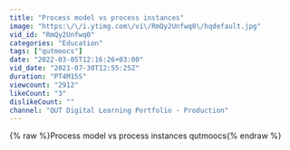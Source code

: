 ```yaml
---
title: "Process model vs process instances"
image: "https:\/\/i.ytimg.com\/vi\/RmQy2Unfwq0\/hqdefault.jpg"
vid_id: "RmQy2Unfwq0"
categories: "Education"
tags: ["qutmoocs"]
date: "2022-03-05T12:16:26+03:00"
vid_date: "2021-07-30T12:55:25Z"
duration: "PT4M15S"
viewcount: "2912"
likeCount: "3"
dislikeCount: ""
channel: "QUT Digital Learning Portfolio - Production"
---
```

{% raw %}Process model vs process instances qutmoocs{% endraw %}
